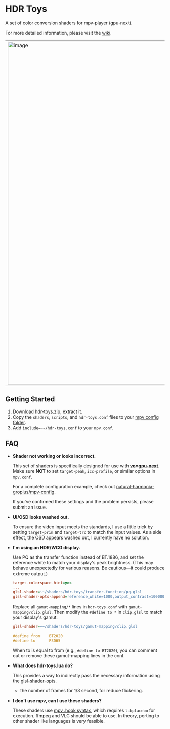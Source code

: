 # HDR Toys

A set of color conversion shaders for mpv-player (gpu-next).

For more detailed information, please visit the [wiki](https://github.com/natural-harmonia-gropius/hdr-toys/wiki).

|                                                                                                                                      |                                                                                                                                      |                                                                                                                                      |
| ------------------------------------------------------------------------------------------------------------------------------------ | ------------------------------------------------------------------------------------------------------------------------------------ | ------------------------------------------------------------------------------------------------------------------------------------ |
| <img width="1920" height="1080" alt="image" src="https://github.com/user-attachments/assets/2ee1f4af-9ef3-4cae-a8f2-3ac4412a8a6f" /> | <img width="1920" height="1080" alt="image" src="https://github.com/user-attachments/assets/93997a25-1adc-43f9-ae3d-548477075b0f" /> | <img width="1920" height="1080" alt="image" src="https://github.com/user-attachments/assets/b7d81ffe-ff03-4e4c-98bd-daaf142ca83b" /> |

## Getting Started

1. Download [hdr-toys.zip](https://github.com/natural-harmonia-gropius/hdr-toys/archive/refs/heads/master.zip), extract it.
2. Copy the `shaders`, `scripts`, and `hdr-toys.conf` files to your [mpv config folder](https://mpv.io/manual/master/#configuration-files).
3. Add `include=~~/hdr-toys.conf` to your `mpv.conf`.

## FAQ

- **Shader not working or looks incorrect.**

  This set of shaders is specifically designed for use with [**vo=gpu-next**](https://mpv.io/manual/master/#video-output-drivers-gpu-next). Make sure **NOT** to set `target-peak`, `icc-profile`, or similar options in `mpv.conf`.

  For a complete configuration example, check out [natural-harmonia-gropius/mpv-config](https://github.com/natural-harmonia-gropius/mpv-config).

  If you've confirmed these settings and the problem persists, please submit an issue.

- **UI/OSD looks washed out.**

  To ensure the video input meets the standards, I use a little trick by setting `target-prim` and `target-trc` to match the input values. As a side effect, the OSD appears washed out, I currently have no solution.

- **I'm using an HDR/WCG display.**

  Use PQ as the transfer function instead of BT.1886, and set the reference white to match your display's peak brightness. (This may behave unexpectedly for various reasons. Be cautious—it could produce extreme output.)

  ```ini
  target-colorspace-hint=yes
  ...
  glsl-shader=~~/shaders/hdr-toys/transfer-function/pq.glsl
  glsl-shader-opts-append=reference_white=1000,output_contrast=1000000
  ```

  Replace all `gamut-mapping/*` lines in `hdr-toys.conf` with `gamut-mapping/clip.glsl`. Then modify the `#define to *` in `clip.glsl` to match your display's gamut.

  ```ini
  glsl-shader=~~/shaders/hdr-toys/gamut-mapping/clip.glsl
  ```

  ```glsl
  #define from    BT2020
  #define to      P3D65
  ```

  When to is equal to from (e.g., `#define to BT2020`), you can comment out or remove these gamut-mapping lines in the conf.

- **What does hdr-toys.lua do?**

  This provides a way to indirectly pass the necessary information using the [glsl-shader-opts](https://mpv.io/manual/master/#options-glsl-shader-opts).

  - the number of frames for 1/3 second, for reduce flickering.

- **I don't use mpv, can I use these shaders?**

  These shaders use [mpv .hook syntax](https://libplacebo.org/custom-shaders/), which requires `libplacebo` for execution. ffmpeg and VLC should be able to use. In theory, porting to other shader like languages is very feasible.
